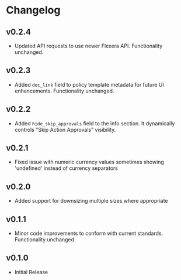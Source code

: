 # Changelog

## v0.2.4

- Updated API requests to use newer Flexera API. Functionality unchanged.

## v0.2.3

- Added `doc_link` field to policy template metadata for future UI enhancements. Functionality unchanged.

## v0.2.2

- Added `hide_skip_approvals` field to the info section. It dynamically controls "Skip Action Approvals" visibility.

## v0.2.1

- Fixed issue with numeric currency values sometimes showing 'undefined' instead of currency separators

## v0.2.0

- Added support for downsizing multiple sizes where appropriate

## v0.1.1

- Minor code improvements to conform with current standards. Functionality unchanged.

## v0.1.0

- Initial Release
